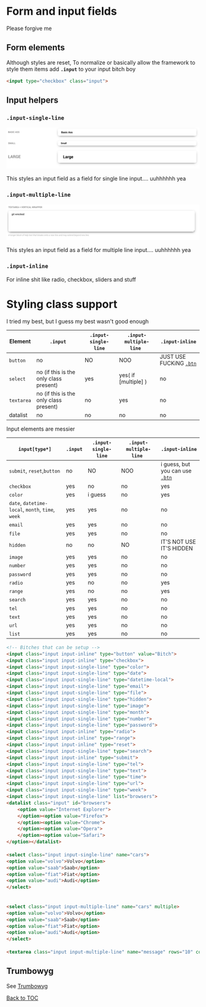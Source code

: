 # Form and input fields

Please forgive me

## Form elements

Although styles are reset, To normalize or basically allow the framework to style them items add **`.input`** to your input bitch boy


```html
<input type="checkbox" class="input">
```

## Input helpers

### **`.input-single-line`**

![](../images/../../images/input-single-line.png)

This styles an input field as a field for single line input.... uuhhhhhh yea



### **`.input-multiple-line`**

![](../images/../../images/input-multiple-line.png)

This styles an input field as a field for multiple line input.... uuhhhhhh yea

### **`.input-inline`**

For inline shit like radio, checkbox, sliders and stuff


# Styling class support

I tried my best, but I guess my best wasn't good enough


| Element | `.input` | `.input-single-line` | `.input-multiple-line `| `.input-inline` |
| -- | -- | -- | -- | -- |
| `button` | no | NO | NOO | JUST USE FUCKiNG [`.btn`](../components/button.md) |
| `select` | no (if this is the only class present) | yes | yes( if [multiple] ) | no |
| `textarea` | no (if this is the only class present) | no | yes | no |
| datalist | no | no | no | no |


Input elements are messier


| `input[type*]` 	| `.input` 	| `.input-single-line` 	| `.input-multiple-line `	| `.input-inline` 	|
| -- | -- | -- | -- | -- |
|`submit`, `reset`,`button` | no | NO | NOO | i guess, but you can use [`.btn`](../components/button.md) |
| `checkbox` | yes | no | no | yes |
| `color` | yes | i guess | no | yes |
| `date`, `datetime-local`, `month`, `time`, `week` | yes | yes | no | no |
| `email` | yes | yes | no | no |
| `file` | yes | yes | no | no |
| `hidden` | no | no | NO | IT'S NOT USE IT'S HIDDEN |
| `image` | yes | yes | no | no |
| `number` | yes | yes | no | no |
| `password` | yes | yes | no | no |
| `radio` | yes | no | no | yes |
| `range` | yes | no | no | yes |
| `search` | yes | yes | no | no |
| `tel` | yes | yes | no | no |
| `text` | yes | yes | no | no |
| `url` | yes | yes | no | no |
| `list` | yes | yes | no | no |

```html
<!-- Bitches that can be setup -->
<input class="input input-inline" type="button" value="Bitch">
<input class="input input-inline" type="checkbox">
<input class="input input-single-line" type="color">
<input class="input input-single-line" type="date">
<input class="input input-single-line" type="datetime-local">
<input class="input input-single-line" type="email">
<input class="input input-single-line" type="file">
<input class="input input-single-line" type="hidden">
<input class="input input-single-line" type="image">
<input class="input input-single-line" type="month">
<input class="input input-single-line" type="number">
<input class="input input-single-line" type="password">
<input class="input input-inline" type="radio">
<input class="input input-inline" type="range">
<input class="input input-inline" type="reset">
<input class="input input-single-line" type="search">
<input class="input input-inline" type="submit">
<input class="input input-single-line" type="tel">
<input class="input input-single-line" type="text">
<input class="input input-single-line" type="time">
<input class="input input-single-line" type="url">
<input class="input input-single-line" type="week">
<input class="input input-single-line" list="browsers">
<datalist class="input" id="browsers">
	<option value="Internet Explorer">
	</option><option value="Firefox">
	</option><option value="Chrome">
	</option><option value="Opera">
	</option><option value="Safari">
</option></datalist>

<select class="input input-single-line" name="cars">
<option value="volvo">Volvo</option>
<option value="saab">Saab</option>
<option value="fiat">Fiat</option>
<option value="audi">Audi</option>
</select>


<select class="input input-multiple-line" name="cars" multiple>
<option value="volvo">Volvo</option>
<option value="saab">Saab</option>
<option value="fiat">Fiat</option>
<option value="audi">Audi</option>
</select>

<textarea class="input input-multiple-line" name="message" rows="10" cols="30">The cat was playing in the garden.</textarea>
```

## Trumbowyg

See [Trumbowyg](../components/trumbowyg.md)

[Back to TOC](../../../readme.md)